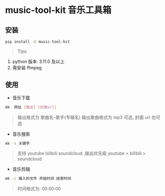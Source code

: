 # music-tool-kit 音乐工具箱

## 安装

```bash
pip install -U music-tool-kit
```

> Tips:

1. python 版本: 3.11.0 及以上
2. 需安装 ffmpeg

## 使用

- 音乐下载

```bash
mk  网址 [输出] [封面url]
```

> 输出格式为 歌曲名-歌手(专辑名) 输出歌曲格式为 mp3 可选, 封面 url 也可选

- 音乐搜索

```bash
mk -s 关键字
```

> 支持 youtube bilibili soundcloud ,输出优先级 youtube > bilibili > soundcloud

- 音乐剪辑

```bash
mk -c 输入的文件 开始时间 结束时间
```

> 时间格式为: 00:00:00
